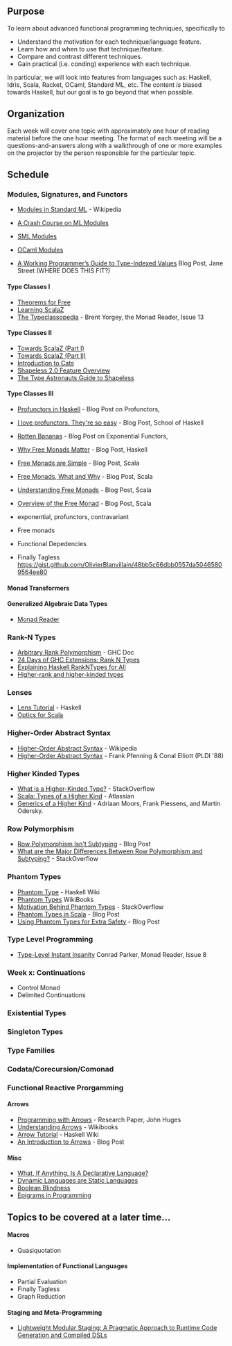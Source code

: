## Purpose

To learn about advanced functional programming techniques, specifically to

- Understand the motivation for each technique/language feature.
- Learn how and when to use that technique/feature.
- Compare and contrast different techniques.
- Gain practical (i.e. conding) experience with each technique.

In particular, we will look into features from languages such as: Haskell, Idris, Scala, Racket, OCaml, Standard ML, etc. The content *is* biased towards Haskell, but our goal is to go beyond that when possible.

## Organization

Each week will cover one topic with approximately one hour of reading material before the one hour meeting.
The format of each meeting will be a questions-and-answers along with a walkthrough of one or more examples on the projector by the person responsible for the particular topic.

## Schedule

### Modules, Signatures, and Functors

- [Modules in Standard ML](https://en.wikipedia.org/wiki/Standard_ML#Module_system) - Wikipedia
- [A Crash Course on ML Modules](http://jozefg.bitbucket.org/posts/2015-01-08-modules.html)
- [SML Modules](http://homepages.inf.ed.ac.uk/mfourman/teaching/mlCourse/notes/sml-modules.html)
- [OCaml Modules](https://ocaml.org/learn/tutorials/modules.html)

- [A Working Programmer’s Guide to Type-Indexed Values](https://blogs.janestreet.com/a-working-programmers-guide-to-type-indexed-values/) Blog Post, Jane Street (WHERE DOES THIS FIT?)

#### Type Classes I

- [Theorems for Free](http://www.cs.sfu.ca/CourseCentral/831/burton/Notes/July14/free.pdf)
- [Learning ScalaZ](http://eed3si9n.com/learning-scalaz/index.html)
- [The Typeclassopedia](https://wiki.haskell.org/wikiupload/8/85/TMR-Issue13.pdf) - Brent Yorgey, the Monad Reader, Issue 13

#### Type Classes II

- [Towards ScalaZ (Part I)](http://typelevel.org/blog/2013/10/13/towards-scalaz-1.html)
- [Towards ScalaZ (Part II)](http://typelevel.org/blog/2013/12/15/towards-scalaz-2.html)
- [Introduction to Cats](http://underscore.io/blog/posts/2015/06/10/an-introduction-to-cats.html)
- [Shapeless 2.0 Feature Overview](https://github.com/milessabin/shapeless/wiki/Feature-overview:-shapeless-2.0.0)
- [The Type Astronauts Guide to Shapeless](https://github.com/underscoreio/shapeless-guide/blob/develop/dist/shapeless-guide.pdf)

#### Type Classes III

- [Profunctors in Haskell](http://blog.sigfpe.com/2011/07/profunctors-in-haskell.html) - Blog Post on Profunctors,
- [I love profunctors. They're so easy](https://www.schoolofhaskell.com/school/to-infinity-and-beyond/pick-of-the-week/profunctors) - Blog Post, School of Haskell
- [Rotten Bananas](http://comonad.com/reader/2008/rotten-bananas/) - Blog Post on Exponential Functors,
- [Why Free Monads Matter](http://www.haskellforall.com/2012/06/you-could-have-invented-free-monads.html) - Blog Post, Haskell
- [Free Monads are Simple](http://underscore.io/blog/posts/2015/04/14/free-monads-are-simple.html) - Blog Post, Scala
- [Free Monads, What and Why](https://softwaremill.com/free-monads/) - Blog Post, Scala
- [Understanding Free Monads](http://perevillega.com/understanding-free-monads) - Blog Post, Scala
- [Overview of the Free Monad](https://blog.scalac.io/2016/06/02/overview-of-free-monad-in-cats.html) - Blog Post, Scala

- exponential, profunctors, contravariant
- Free monads
- Functional Depedencies
- Finally Tagless https://gist.github.com/OlivierBlanvillain/48bb5c66dbb0557da50465809564ee80

#### Monad Transformers


#### Generalized Algebraic Data Types 

- [Monad Reader](https://themonadreader.files.wordpress.com/2013/08/issue221.pdf)

### Rank-N Types

- [Arbitrary Rank Polymorphism](https://downloads.haskell.org/~ghc/latest/docs/html/users_guide/glasgow_exts.html#arbitrary-rank-polymorphism) - GHC Doc
- [24 Days of GHC Extensions: Rank N Types](https://ocharles.org.uk/blog/guest-posts/2014-12-18-rank-n-types.html)
- [Explaining Haskell RankNTypes for All](http://sleepomeno.github.io/blog/2014/02/12/Explaining-Haskell-RankNTypes-for-all/)
- [Higher-rank and higher-kinded types](https://www.stephanboyer.com/post/115/higher-rank-and-higher-kinded-types)

### Lenses

- [Lens Tutorial](https://hackage.haskell.org/package/lens-tutorial-1.0.2/docs/Control-Lens-Tutorial.html) - Haskell
- [Optics for Scala](http://julien-truffaut.github.io/Monocle/)

### Higher-Order Abstract Syntax

- [Higher-Order Abstract Syntax](https://en.wikipedia.org/wiki/Higher-order_abstract_syntax) - Wikipedia
- [Higher-Order Abstract Syntax](http://www.cs.cmu.edu/afs/cs/Web/People/fp/papers/pldi88.pdf) - Frank Pfenning & Conal Elliott (PLDI '88)

### Higher Kinded Types

- [What is a Higher-Kinded Type?](http://stackoverflow.com/questions/6246719/what-is-a-higher-kinded-type-in-scala) - StackOverflow
- [Scala: Types of a Higher Kind](http://blogs.atlassian.com/2013/09/scala-types-of-a-higher-kind/) - Atlassian
- [Generics of a Higher Kind](http://adriaanm.github.io/files/higher.pdf) - Adriaan Moors, Frank Piessens, and Martin Odersky.

### Row Polymorphism

- [Row Polymorphism Isn't Subtyping](https://brianmckenna.org/blog/row_polymorphism_isnt_subtyping) - Blog Post
- [What are the Major Differences Between Row Polymorphism and Subtyping?](http://cs.stackexchange.com/questions/53998/what-are-the-major-differences-between-row-polymorphism-and-subtyping) - StackOverflow

### Phantom Types

- [Phantom Type](https://wiki.haskell.org/Phantom_type) - Haskell Wiki
- [Phantom Types](https://en.wikibooks.org/wiki/Haskell/Phantom_types) WikiBooks
- [Motivation Behind Phantom Types](http://stackoverflow.com/questions/28247543/motivation-behind-phantom-types) - StackOverflow
- [Phantom Types in Scala](https://blog.codecentric.de/en/2016/02/phantom-types-scala/) - Blog Post
- [Using Phantom Types for Extra Safety](http://blog.jakubarnold.cz/2014/07/08/using-phantom-types-for-extra-safety.html) - Blog Post


### Type Level Programming

- [Type-Level Instant Insanity](https://wiki.haskell.org/wikiupload/d/dd/TMR-Issue8.pdf) Conrad Parker, Monad Reader, Issue 8

### Week x: Continuations

- Control Monad
- Delimited Continuations

### Existential Types

### Singleton Types

### Type Families

### Codata/Corecursion/Comonad

### Functional Reactive Prorgamming

#### Arrows

- [Programming with Arrows](http://www.cse.chalmers.se/~rjmh/afp-arrows.pdf) - Research Paper, John Huges
- [Understanding Arrows](https://en.wikibooks.org/wiki/Haskell/Understanding_arrows) - Wikibooks
- [Arrow Tutorial](https://wiki.haskell.org/Arrow_tutorial) - Haskell Wiki
- [An Introduction to Arrows](http://blog.thecrossbowstore.com/2016/04/06/an-introduction-into-building-your-own-arrows/) - Blog Post

#### Misc

- [What, If Anything, Is A Declarative Language?](https://existentialtype.wordpress.com/2013/07/18/what-if-anything-is-a-declarative-language/)
- [Dynamic Languages are Static Languages](https://existentialtype.wordpress.com/2011/03/19/dynamic-languages-are-static-languages/)
- [Boolean Blindness](http://www.cs.yale.edu/homes/perlis-alan/quotes.html)
- [Epigrams in Programming](http://www.cs.yale.edu/homes/perlis-alan/quotes.html)


## Topics to be covered at a later time...

#### Macros

- Quasiquotation

#### Implementation of Functional Languages

- Partial Evaluation
- Finally Tagless
- Graph Reduction

#### Staging and Meta-Programming

- [Lightweight Modular Staging: A Pragmatic Approach to Runtime Code Generation and Compiled DSLs](https://infoscience.epfl.ch/record/150347/files/gpce63-rompf.pdf)
